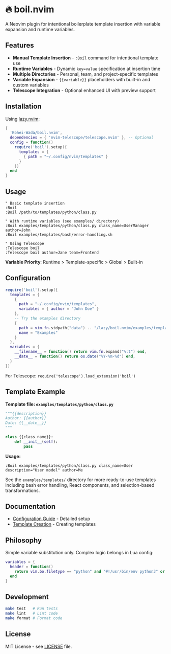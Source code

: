 # 🔥 boil.nvim

A Neovim plugin for intentional boilerplate template insertion with variable expansion and runtime variables.

## Features

- **Manual Template Insertion** - `:Boil` command for intentional template use
- **Runtime Variables** - Dynamic `key=value` specification at insertion time
- **Multiple Directories** - Personal, team, and project-specific templates
- **Variable Expansion** - `{{variable}}` placeholders with built-in and custom variables
- **Telescope Integration** - Optional enhanced UI with preview support

## Installation

Using [lazy.nvim](https://github.com/folke/lazy.nvim):

```lua
{
  'Kohei-Wada/boil.nvim',
  dependencies = { 'nvim-telescope/telescope.nvim' }, -- Optional
  config = function()
    require('boil').setup({
      templates = {
        { path = "~/.config/nvim/templates" }
      }
    })
  end
}
```

## Usage

```vim
" Basic template insertion
:Boil
:Boil /path/to/templates/python/class.py

" With runtime variables (see examples/ directory)
:Boil examples/templates/python/class.py class_name=UserManager author=John
:Boil examples/templates/bash/error-handling.sh

" Using Telescope
:Telescope boil
:Telescope boil author=Jane team=Frontend
```

**Variable Priority**: Runtime > Template-specific > Global > Built-in

## Configuration

```lua
require('boil').setup({
  templates = {
    {
      path = "~/.config/nvim/templates",
      variables = { author = "John Doe" }
    },
    -- Try the examples directory
    {
      path = vim.fn.stdpath("data") .. "/lazy/boil.nvim/examples/templates",
      name = "Examples"
    }
  },
  variables = {
    __filename__ = function() return vim.fn.expand("%:t") end,
    __date__ = function() return os.date("%Y-%m-%d") end,
  }
})
```

For Telescope: `require('telescope').load_extension('boil')`

## Template Example

**Template file: `examples/templates/python/class.py`**
```python
"""{{description}}
Author: {{author}}
Date: {{__date__}}
"""

class {{class_name}}:
    def __init__(self):
        pass
```

**Usage:**
```vim
:Boil examples/templates/python/class.py class_name=User description="User model" author=Me
```

See the `examples/templates/` directory for more ready-to-use templates including bash error handling, React components, and selection-based transformations.

## Documentation

- [Configuration Guide](docs/CONFIGURATION.md) - Detailed setup
- [Template Creation](docs/TEMPLATES.md) - Creating templates

## Philosophy

Simple variable substitution only. Complex logic belongs in Lua config:

```lua
variables = {
  header = function()
    return vim.bo.filetype == "python" and "#!/usr/bin/env python3" or ""
  end
}
```

## Development

```bash
make test   # Run tests
make lint   # Lint code
make format # Format code
```

## License

MIT License - see [LICENSE](LICENSE) file.
